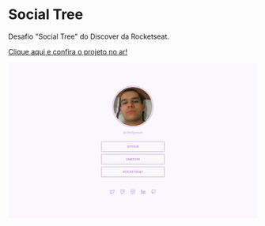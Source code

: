 # Social Tree

Desafio "Social Tree" do Discover da Rocketseat.

<a href="https://oifelipesan-st.vercel.app/" target="_blank">Clique aqui e confira o projeto no ar!</a>

![Desafio "Social Tree"](https://github.com/oifelipesan/Social-Tree/blob/main/assets/images/social-tree.png)
